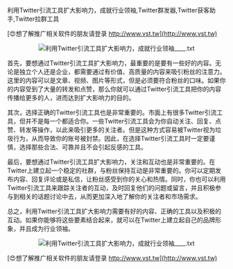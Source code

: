 利用Twitter引流工具扩大影响力，成就行业领袖,Twitter群发器,Twitter获客助手,Twitter拉群工具

[😍想了解推广相关软件的朋友请登录 http://www.vst.tw](http://www.vst.tw)

 <center><img src="https://vst.tw/MP4/tuiguang/png/3.png" alt="利用Twitter引流工具扩大影响力，成就行业领袖____.txt"></center>

首先，要想通过Twitter引流工具扩大影响力，最重要的是要有一些好的内容。无论是独立个人还是企业，都需要通过有价值、高质量的内容来吸引粉丝的注意力。这里的内容可以是文章、视频、图片等形式，但是必须要符合粉丝的口味。如果你的内容受到了大量的转发和点赞，那么你就可以通过Twitter引流工具把你的内容传播给更多的人，进而达到扩大影响力的目的。

其次，选择正确的Twitter引流工具也是非常重要的。市面上有很多Twitter引流工具，但并不是每一个都适合你。一些Twitter引流工具会为你自动关注、回复、点赞、转发等操作，以此来吸引更多的关注者。但是这种方式容易被Twitter视为垃圾行为，从而导致你的账号被封禁。因此，在选择Twitter引流工具时一定要谨慎，选择那些合法、可靠并且不会引起反感的工具。

最后，要想通过Twitter引流工具扩大影响力，关注和互动也是非常重要的。在Twitter上建立起一个稳定的社群，与粉丝保持互动是非常重要的。你可以定期发布内容、回复评论或是私信，让粉丝感受到你的关心和热情。同时，你也可以利用Twitter引流工具来跟踪关注者的互动，及时回复他们的问题或留言，并且积极参与到相关的话题讨论中去，从而更加深入地了解你的关注者和市场需求。

总之，利用Twitter引流工具扩大影响力需要有好的内容、正确的工具以及积极的互动。如果你能够将这些要素结合起来，就可以在Twitter上建立起自己的品牌形象，并且成为行业领袖。

 <center><img src="https://vst.tw/MP4/tuiguang/png/5.png" alt="利用Twitter引流工具扩大影响力，成就行业领袖____.txt"></center>

[😍想了解推广相关软件的朋友请登录 http://www.vst.tw](http://www.vst.tw)



